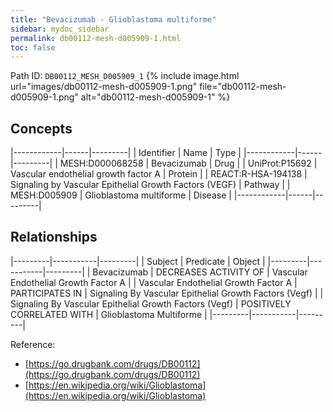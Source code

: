 ```yaml
---
title: "Bevacizumab - Glioblastoma multiforme"
sidebar: mydoc_sidebar
permalink: db00112-mesh-d005909-1.html
toc: false 
---
```



Path ID: `DB00112_MESH_D005909_1`
{% include image.html url="images/db00112-mesh-d005909-1.png" file="db00112-mesh-d005909-1.png" alt="db00112-mesh-d005909-1" %}

## Concepts

|------------|------|---------|
| Identifier | Name | Type    |
|------------|------|---------|
| MESH:D000068258 | Bevacizumab | Drug |
| UniProt:P15692 | Vascular endothelial growth factor A | Protein |
| REACT:R-HSA-194138 | Signaling by Vascular Epithelial Growth Factors (VEGF) | Pathway |
| MESH:D005909 | Glioblastoma multiforme | Disease |
|------------|------|---------|

## Relationships

|---------|-----------|---------|
| Subject | Predicate | Object  |
|---------|-----------|---------|
| Bevacizumab | DECREASES ACTIVITY OF | Vascular Endothelial Growth Factor A |
| Vascular Endothelial Growth Factor A | PARTICIPATES IN | Signaling By Vascular Epithelial Growth Factors (Vegf) |
| Signaling By Vascular Epithelial Growth Factors (Vegf) | POSITIVELY CORRELATED WITH | Glioblastoma Multiforme |
|---------|-----------|---------|

Reference: 
  - [https://go.drugbank.com/drugs/DB00112](https://go.drugbank.com/drugs/DB00112)
  - [https://en.wikipedia.org/wiki/Glioblastoma](https://en.wikipedia.org/wiki/Glioblastoma)
